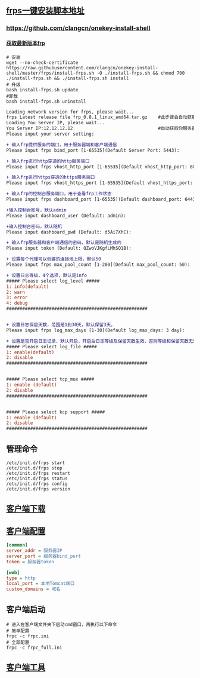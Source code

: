 

## [frps一键安装脚本地址](https://github.com/clangcn/onekey-install-shell/tree/master/frps)

### https://github.com/clangcn/onekey-install-shell
#### [获取最新版本frp](https://api.github.com/repos/fatedier/frp/releases/latest)
```shell
# 安装
wget --no-check-certificate https://raw.githubusercontent.com/clangcn/onekey-install-shell/master/frps/install-frps.sh -O ./install-frps.sh && chmod 700 ./install-frps.sh && ./install-frps.sh install
# 升级
bash install-frps.sh update
#卸载
bash install-frps.sh uninstall
```


```diff
Loading network version for frps, please wait...
frps Latest release file frp_0.8.1_linux_amd64.tar.gz    #此步骤会自动获取frp最新版本，自动操作，无需理会
Loading You Server IP, please wait...
You Server IP:12.12.12.12                                #自动获取你服务器的IP地址
Please input your server setting:

+ 输入frp提供服务的端口，用于服务器端和客户端通信
Please input frps bind_port [1-65535](Default Server Port: 5443):

+ 输入frp进行http穿透的http服务端口
Please input frps vhost_http_port [1-65535](Default vhost_http_port: 80):

+ 输入frp进行https穿透的https服务端口
Please input frps vhost_https_port [1-65535](Default vhost_https_port: 443):

+ 输入frp的控制台服务端口，用于查看frp工作状态
Please input frps dashboard_port [1-65535](Default dashboard_port: 6443):

+输入控制台账号，默认admin
Please input dashboard_user (Default: admin):

+输入控制台密码，默认随机
Please input dashboard_pwd (Default: d5Ai7XhC):

+ 输入frp服务器和客户端通信的密码，默认是随机生成的
Please input token (Default: QZwoVJKgfLMhSQ1B):

+ 设置每个代理可以创建的连接池上限，默认50
Please input frps max_pool_count [1-200](Default max_pool_count: 50):

+ 设置日志等级，4个选项，默认是info
##### Please select log_level #####
1: info(default)
2: warn
3: error
4: debug
#####################################################


+ 设置日志保留天数，范围是1到30天，默认保留3天。
Please input frps log_max_days [1-30](Default log_max_days: 3 day):

+ 设置是否开启日志记录，默认开启，开启后日志等级及保留天数生效，否则等级和保留天数无效
##### Please select log_file #####
1: enable(default)
2: disable
#####################################################


##### Please select tcp_mux #####
1: enable (default)
2: disable
#####################################################


##### Please select kcp support #####
1: enable (default)
2: disable
#####################################################

```

## 管理命令
```shell
/etc/init.d/frps start
/etc/init.d/frps stop
/etc/init.d/frps restart
/etc/init.d/frps status
/etc/init.d/frps config
/etc/init.d/frps version
```

## [客户端下载](https://github.com/fatedier/frp/releases)

## [客户端配置](https://github.com/fatedier/frp/blob/master/README_zh.md#%E9%80%9A%E8%BF%87%E8%87%AA%E5%AE%9A%E4%B9%89%E5%9F%9F%E5%90%8D%E8%AE%BF%E9%97%AE%E9%83%A8%E7%BD%B2%E4%BA%8E%E5%86%85%E7%BD%91%E7%9A%84-web-%E6%9C%8D%E5%8A%A1)
```ini
[common]
server_addr = 服务器IP
server_port = 服务器bind_port
token = 服务器token

[web]
type = http
local_port = 本地Tomcat端口
custom_domains = 域名
```
## 客户端启动
```shell
# 进入在客户端文件夹下启动cmd窗口，再执行以下命令
# 简单配置
frpc -c frpc.ini
# 全部配置
frpc -c frpc_full.ini
```

## [客户端工具](https://raw.githubusercontent.com/woytu/UseNotes/master/other/%E6%88%91%E6%98%93%E5%9B%BEfrpc%E5%86%85%E7%BD%91%E7%A9%BF%E9%80%8F%E5%90%AF%E5%8A%A8%E5%B7%A5%E5%85%B7.zip)
